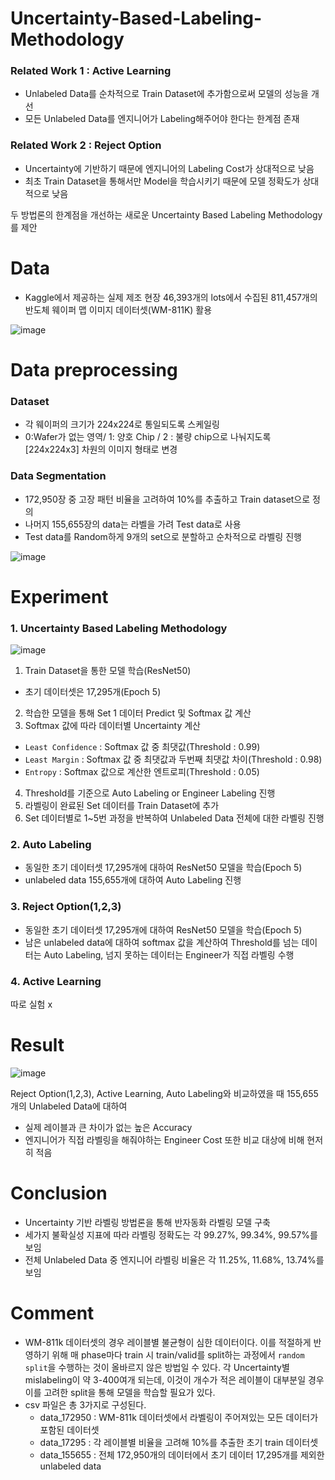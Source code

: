 # Uncertainty-Based-Labeling-Methodology
### Related Work 1 : Active Learning
- Unlabeled Data를 순차적으로 Train Dataset에 추가함으로써 모델의 성능을 개선
- 모든 Unlabeled Data를 엔지니어가 Labeling해주어야 한다는 한계점 존재 

### Related Work 2 : Reject Option
- Uncertainty에 기반하기 때문에 엔지니어의 Labeling Cost가 상대적으로 낮음
- 최초 Train Dataset을 통해서만 Model을 학습시키기 때문에 모델 정확도가 상대적으로 낮음

두 방법론의 한계점을 개선하는 새로운 Uncertainty Based Labeling Methodology를 제안

# Data
- Kaggle에서 제공하는 실제 제조 현장 46,393개의 lots에서 수집된 811,457개의 반도체 웨이퍼 맵 이미지 데이터셋(WM-811K) 활용

![image](https://user-images.githubusercontent.com/79157951/234300440-a103ca5b-8679-467f-89f0-09f5d762717a.png)

# Data preprocessing
### Dataset
- 각 웨이퍼의 크기가 224x224로 통일되도록 스케일링
- 0:Wafer가 없는 영역/ 1: 양호 Chip / 2 : 불량 chip으로 나눠지도록 [224x224x3] 차원의 이미지 형태로 변경

### Data Segmentation
- 172,950장 중 고장 패턴 비율을 고려하여 10%를 추출하고 Train dataset으로 정의
- 나머지 155,655장의 data는 라벨을 가려 Test data로 사용
- Test data를 Random하게 9개의 set으로 분할하고 순차적으로 라벨링 진행

![image](https://user-images.githubusercontent.com/79157951/234301405-23194ae6-dfcc-49e1-b3bd-74eab5e12658.png)

# Experiment
### 1. Uncertainty Based Labeling Methodology
![image](https://user-images.githubusercontent.com/79157951/234301523-21c34e0c-94bf-4159-8599-686ae665e05d.png)

1. Train Dataset을 통한 모델 학습(ResNet50)
- 초기 데이터셋은 17,295개(Epoch 5)
2. 학습한 모델을 통해 Set 1 데이터 Predict 및 Softmax 값 계산
3. Softmax 값에 따라 데이터별 Uncertainty 계산
- `Least Confidence` : Softmax 값 중 최댓값(Threshold : 0.99)
- `Least Margin` : Softmax 값 중 최댓값과 두번째 최댓값 차이(Threshold : 0.98)
- `Entropy` : Softmax 값으로 계산한 엔트로피(Threshold : 0.05)
4. Threshold를 기준으로 Auto Labeling or Engineer Labeling 진행
5. 라벨링이 완료된 Set 데이터를 Train Dataset에 추가
6. Set 데이터별로 1~5번 과정을 반복하여 Unlabeled Data 전체에 대한 라벨링 진행

### 2. Auto Labeling
- 동일한 초기 데이터셋 17,295개에 대하여 ResNet50 모델을 학습(Epoch 5)
- unlabeled data 155,655개에 대하여 Auto Labeling 진행

### 3. Reject Option(1,2,3)
- 동일한 초기 데이터셋 17,295개에 대하여 ResNet50 모델을 학습(Epoch 5)
- 남은 unlabeled data에 대하여 softmax 값을 계산하여 Threshold를 넘는 데이터는 Auto Labeling, 넘지 못하는 데이터는 Engineer가 직접 라벨링 수행

### 4. Active Learning
따로 실험 x

# Result
![image](https://user-images.githubusercontent.com/79157951/235137886-a66c202d-6805-4118-b606-6e219dedbf18.png)

Reject Option(1,2,3), Active Learning, Auto Labeling와 비교하였을 때 155,655개의 Unlabeled Data에 대하여
- 실제 레이블과 큰 차이가 없는 높은 Accuracy
- 엔지니어가 직접 라벨링을 해줘야하는 Engineer Cost 또한 비교 대상에 비해 현저히 적음

# Conclusion
- Uncertainty 기반 라벨링 방법론을 통해 반자동화 라벨링 모델 구축
- 세가지 불확실성 지표에 따라 라벨링 정확도는 각 99.27%, 99.34%, 99.57%를 보임
- 전체 Unlabeled Data 중 엔지니어 라벨링 비율은 각 11.25%, 11.68%, 13.74%를 보임

# Comment
- WM-811k 데이터셋의 경우 레이블별 불균형이 심한 데이터이다. 이를 적절하게 반영하기 위해 매 phase마다 train 시 train/valid를 split하는 과정에서 `random split`을 수행하는 것이 올바르지 않은 방법일 수 있다. 각 Uncertainty별 mislabeling이 약 3-400여개 되는데, 이것이 개수가 적은 레이블이 대부분일 경우 이를 고려한 split을 통해 모델을 학습할 필요가 있다.
- csv 파일은 총 3가지로 구성된다.
  - data_172950 : WM-811k 데이터셋에서 라벨링이 주어져있는 모든 데이터가 포함된 데이터셋
  - data_17295 : 각 레이블별 비율을 고려해 10%를 추출한 초기 train 데이터셋
  - data_155655 : 전체 172,950개의 데이터에서 초기 데이터 17,295개를 제외한 unlabeled data

